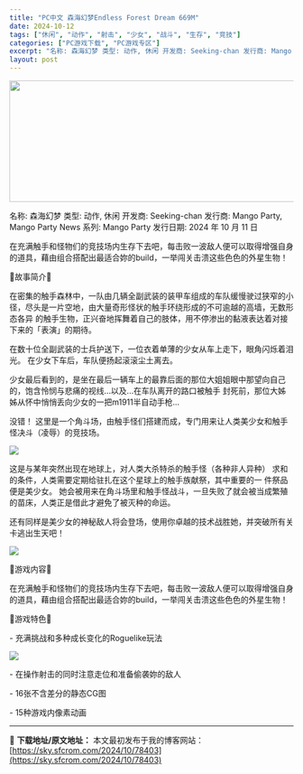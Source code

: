 ```yaml
---
title: "PC中文 森海幻梦Endless Forest Dream 669M"
date: 2024-10-12
tags: ["休闲", "动作", "射击", "少女", "战斗", "生存", "竞技"]
categories: ["PC游戏下载", "PC游戏专区"]
excerpt: "名称: 森海幻梦 类型: 动作, 休闲 开发商: Seeking-chan 发行商: Mango Party, Mango Party News 系列: Mango Party 发行日期: 2024 年 10 月 11 日 在充满触手和怪物们的竞技场内生存下去吧，每击败一波敌人便可以取得增强自身的道&hellip;"
layout: post
---
```


<img class="aligncenter size-full wp-image-78404" src="https://sky.sfcrom.com/wp-content/uploads/2024/10/2024101203150567.webp" alt="" width="660" height="215" />

名称: 森海幻梦
类型: 动作, 休闲
开发商: Seeking-chan
发行商: Mango Party, Mango Party News
系列: Mango Party
发行日期: 2024 年 10 月 11 日

在充满触手和怪物们的竞技场内生存下去吧，每击败一波敌人便可以取得增强自身的道具，藉由组合搭配出最适合妳的build，一举闯关击溃这些色色的外星生物！
<p class="bb_paragraph">🐙故事简介🐙</p>
<p class="bb_paragraph">在密集的触手森林中，一队由几辆全副武装的装甲车组成的车队缓慢驶过狭窄的小径，尽头是一片空地，由大量奇形怪状的触手环绕形成的不可逾越的高墙，无数形态各异 的触手生物，正兴奋地挥舞着自己的肢体，用不停渗出的黏液表达着对接下来的「表演」的期待。</p>
<p class="bb_paragraph">在数十位全副武装的士兵护送下，一位衣着单薄的少女从车上走下，眼角闪烁着泪光。 在少女下车后，车队便扬起滚滚尘土离去。</p>
<p class="bb_paragraph">少女最后看到的，是坐在最后一辆车上的最靠后面的那位大姐姐眼中那望向自己的，饱含怜悯与悲痛的视线...以及...在车队离开的路口被触手 封死前，那位大姊姊从怀中悄悄丢向少女的一把m1911半自动手枪...</p>
<p class="bb_paragraph">没错！ 这里是一个角斗场，由触手怪们搭建而成，专门用来让人类美少女和触手怪决斗（凌辱）的竞技场。</p>
<p class="bb_paragraph"><img class="bb_img" src="https://shared.akamai.steamstatic.com/store_item_assets/steam/apps/2650590/extras/StageStart.gif?t=1728612519" /></p>
<p class="bb_paragraph">这是与某年突然出现在地球上，对人类大杀特杀的触手怪（各种非人异种） 求和的条件，人类需要定期给驻扎在这个星球上的触手族献祭，其中重要的一 件祭品便是美少女。 她会被用来在角斗场里和触手怪战斗，一旦失败了就会被当成繁殖的苗床，人类正是借此才避免了被灭种的命运。</p>
<p class="bb_paragraph">还有同样是美少女的神秘敌人将会登场，使用你卓越的技术战胜她，并突破所有关卡逃出生天吧！</p>
<p class="bb_paragraph"><img class="bb_img" src="https://shared.akamai.steamstatic.com/store_item_assets/steam/apps/2650590/extras/BossFight.gif?t=1728612519" /></p>
<p class="bb_paragraph">🐙游戏内容🐙</p>
<p class="bb_paragraph">在充满触手和怪物们的竞技场内生存下去吧，每击败一波敌人便可以取得增强自身的道具，藉由组合搭配出最适合妳的build，一举闯关击溃这些色色的外星生物！</p>
<p class="bb_paragraph">🐙游戏特色🐙</p>
<p class="bb_paragraph">- 充满挑战和多种成长变化的Roguelike玩法</p>
<p class="bb_paragraph"><img class="bb_img" src="https://shared.akamai.steamstatic.com/store_item_assets/steam/apps/2650590/extras/DeadAndReborn.gif?t=1728612519" /></p>
<p class="bb_paragraph">- 在操作射击的同时注意走位和准备偷袭妳的敌人</p>
<p class="bb_paragraph">- 16张不含差分的静态CG图</p>
<p class="bb_paragraph">- 15种游戏内像素动画</p>

---
📖 **下载地址/原文地址：** 本文最初发布于我的博客网站：[https://sky.sfcrom.com/2024/10/78403](https://sky.sfcrom.com/2024/10/78403)
